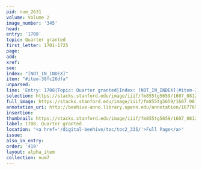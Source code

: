 ```yaml
---
pid: num_2631
volume: Volume 2
image_number: '345'
head:
entry: '1708'
topic: Quarter granted
first_letter: 1701-1725
page:
add:
xref:
see:
index: "[NOT_IN_INDEX]"
item: "#item-38fc26dfa"
unparsed:
line: 'Entry: 1708|Topic: Quarter granted|Index: [NOT_IN_INDEX]|#item-38fc26dfa'
selection: https://stacks.stanford.edu/image/iiif/fm855tg5659/1607_0812/369,3462,2813,233/full/0/default.jpg
full_image: https://stacks.stanford.edu/image/iiif/fm855tg5659/1607_0812/full/full/0/default.jpg
annotation_uri: http://beehive-anno.library.upenn.edu/annotation/1677697986543
insertion:
thumbnail: https://stacks.stanford.edu/image/iiif/fm855tg5659/1607_0812/369,3462,600,180/250,/0/default.jpg
label: 1708. Quarter granted
location: "<a href='/digital-beehive/toc/toc2_335/'>Full Page</a>"
issue:
also_in_entry:
order: '419'
layout: alpha_item
collection: num7
---
```

